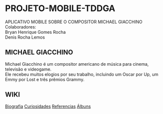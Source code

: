 # PROJETO-MOBILE-TDDGA

APLICATIVO MOBILE SOBRE O COMPOSITOR MICHAEL GIACCHINO <BR>
Colaboradores: <BR>
Bryan Henrique Gomes Rocha <BR>
Denis Rocha Lemos


## MICHAEL GIACCHINO 
Michael Giacchino é um compositor americano de música para cinema, televisão e videogame. <BR>
Ele recebeu muitos elogios por seu trabalho, incluindo um Oscar por Up, um Emmy por Lost e três prêmios Grammy.

## WIKI
<a href="https://github.com/Denis-Rocha/PROJETO-MOBILE-TDDGA/wiki/Biografia">Biografia</a>
<a href="https://github.com/Denis-Rocha/PROJETO-MOBILE-TDDGA/wiki/Curiosidades">Curiosidades</a>
<a href="https://github.com/Denis-Rocha/PROJETO-MOBILE-TDDGA/wiki/Referencias">Referencias</a>
<a href="https://github.com/Denis-Rocha/PROJETO-MOBILE-TDDGA/wiki/%C3%81lbuns">Álbuns</a>
